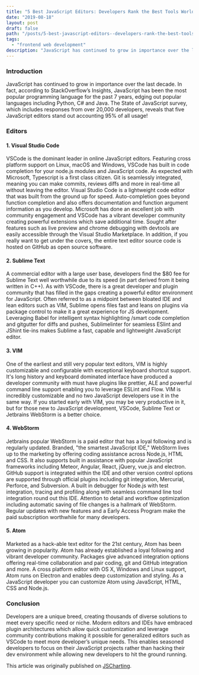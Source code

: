 ```yaml
---
title: "5 Best JavaScript Editors: Developers Rank the Best Tools Worldwide"
date: "2019-08-18"
layout: post
draft: false
path: "/posts/5-best-javascript-editors--developers-rank-the-best-tools-worldwide"
tags:
  - "frontend web development"
description: "JavaScript has continued to grow in importance over the last decade. In fact, according to StackOverflow’s Insights, JavaScript has been the most popular programming language for the past 7 years, edging out popular languages including Python, C# and Java. The State of Javascript survey, which includes responses from over 20,000 developers, reveals that five JavaScript editors stand out accounting 95% of all usage!"
---
```


### Introduction
JavaScript has continued to grow in importance over the last decade. In fact, according to StackOverflow’s Insights, JavaScript has been the most popular programming language for the past 7 years, edging out popular languages including Python, C# and Java. The State of JavaScript survey, which includes responses from over 20,000 developers, reveals that five JavaScript editors stand out accounting 95% of all usage!

### Editors

#### 1. Visual Studio Code
VSCode is the dominant leader in online JavaScript editors. Featuring cross platform support on Linux, macOS and Windows, VSCode has built in code completion for your node.js modules and JavaScript code. As expected with Microsoft, Typescript is a first class citizen. Git is seamlessly integrated, meaning you can make commits, reviews diffs and more in real-time all without leaving the editor. Visual Studio Code is a lightweight code editor that was built from the ground up for speed. Auto-completion goes beyond function completion and also offers documentation and function argument information as you develop. Microsoft has done an excellent job with community engagement and VSCode has a vibrant developer community creating powerful extensions which save additional time. Sought after features such as live preview and chrome debugging with devtools are easily accessible through the Visual Studio Marketplace. In addition, if you really want to get under the covers, the entire text editor source code is hosted on GitHub as open source software.

#### 2. Sublime Text
A commercial editor with a large user base, developers find the $80 fee for Sublime Text well worthwhile due to its speed (in part derived from it being written in C++). As with VSCode, there is a great developer and plugin community that has filled in the gaps creating a powerful editor environment for JavaScript. Often referred to as a midpoint between bloated IDE and lean editors such as VIM, Sublime opens files fast and leans on plugins via package control to make it a great experience for JS development. Leveraging Babel for intelligent syntax highlighting /smart code completion and gitgutter for diffs and pushes, Sublimelinter for seamless ESlint and JShint tie-ins makes Sublime a fast, capable and lightweight JavaScript editor.

#### 3. VIM
One of the earliest and still very popular text editors, VIM is highly customizable and configurable with exceptional keyboard shortcut support. It's long history and keyboard dominated interface have produced a developer community with must have plugins like prettier, ALE and powerful command line support enabling you to leverage ESLint and Flow. VIM is incredibly customizable and no two JavaScript developers use it in the same way. If you started early with VIM, you may be very productive in it, but for those new to JavaScript development, VSCode, Sublime Text or Jetbrains WebStorm is a better choice.

#### 4. WebStorm
Jetbrains popular WebStorm is a paid editor that has a loyal following and is regularly updated. Branded, "the smartest JavaScript IDE," WebStorm lives up to the marketing by offering coding assistance across Node.js, HTML and CSS. It also supports built in assistance with popular JavaScript frameworks including Meteor, Angular, React, jQuery, vue.js and electron. GitHub support is integrated within the IDE and other version control options are supported through official plugins including git integration, Mercurial, Perforce, and Subversion. A built in debugger for Node.js with test integration, tracing and profiling along with seamless command line tool integration round out this IDE. Attention to detail and workflow optimization including automatic saving of file changes is a hallmark of WebStorm. Regular updates with new features and a Early Access Program make the paid subscription worthwhile for many developers.

#### 5. Atom
Marketed as a hack-able text editor for the 21st century, Atom has been growing in popularity. Atom has already established a loyal following and vibrant developer community. Packages give advanced integration options offering real-time collaboration and pair coding, git and GitHub integration and more. A cross platform editor with OS X, Windows and Linux support, Atom runs on Electron and enables deep customization and styling. As a JavaScript developer you can customize Atom using JavaScript, HTML, CSS and Node.js.

### Conclusion
Developers are a unique breed, creating thousands of diverse solutions to meet every specific need or niche. Modern editors and IDEs have embraced plugin architectures which allow quick customization and leverage community contributions making it possible for generalized editors such as VSCode to meet more developer’s unique needs. This enables seasoned developers to focus on their JavaScript projects rather than hacking their dev environment while allowing new developers to hit the ground running.

This article was originally published on [JSCharting](https://jscharting.com/blog/js-editors/).
